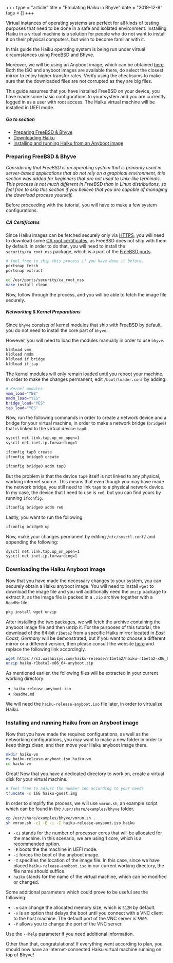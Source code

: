 +++
type = "article"
title = "Emulating Haiku in Bhyve"
date = "2019-12-8"
tags = []
+++

Virtual instances of operating systems are perfect for all kinds of testing purposes that need to be done in a safe and isolated environment. Installing Haiku in a virtual machine is a solution for people who do not want to install it on their physical computers, but wish to become familiar with it.

In this guide the Haiku operating system is being run under virtual circumstances using FreeBSD and Bhyve.

Moreover, we will be using an Anyboot image, which can be obtained [here](/get-haiku). Both the ISO and anyboot images are available there, do select the closest mirror to enjoy higher transfer rates. Verify using the checksums to make sure that the downloaded files are not corrupted as they are big files.

This guide assumes that you have installed FreeBSD on your device, you have made some basic configurations to your system and you are currently logged in as a user with root access. The Haiku virtual machine will be installed in UEFI mode.

##### Go to section

* [Preparing FreeBSD & Bhyve](#part_bhyve)
* [Downloading Haiku](#part_download)
* [Installing and running Haiku from an Anyboot image](#part_iso)

### Preparing FreeBSD & Bhyve <a name="part_bhyve"></a>

*Considering that FreeBSD is an operating system that is primarily used in server-based applications that do not rely on a graphical environment, this section was added for beginners that are not used to Unix-like terminals. This process is not much different in FreeBSD than in Linux distributions, so feel free to skip this section if you believe that you are capable of managing the download process yourself.*

Before proceeding with the tutorial, you will have to make a few system configurations.

##### CA Certificates

Since Haiku images can be fetched securely only via [HTTPS](https://en.wikipedia.org/wiki/HTTPS), you will need to download some [CA root certificates](https://en.wikipedia.org/wiki/Certificate_authority), as FreeBSD does not ship with them by default. In order to do that, you will need to install the `security/ca_root_nss` package, which is a part of the [FreeBSD ports](https://www.freebsd.org/ports/).

```sh
# feel free to skip this process if you have done it before.
portsnap fetch
portsnap extract

cd /usr/ports/security/ca_root_nss
make install clean
```

Now, follow through the process, and you will be able to fetch the image file securely.

##### Networking & Kernel Preparations

Since `bhyve` consists of kernel modules that ship with FreeBSD by default, you do not need to install the core part of `bhyve`.

However, you will need to load the modules manually in order to use `bhyve`.

```sh
kldload vmm
kldload nmdm
kldload if_bridge
kldload if_tap
```

The kernel modules will only remain loaded until you reboot your machine. In order to make the changes permanent, edit `/boot/loader.conf` by adding:

```sh
# Kernel modules
vmm_load="YES"
nmdm_load="YES"
bridge_load="YES"
tap_load="YES"
```

Now, run the following commands in order to create a network device and a bridge for your virtual machine, in order to make a network bridge (`bridge0`) that is linked to the virtual device `tap0`.

```sh
sysctl net.link.tap.up_on_open=1
sysctl net.inet.ip.forwarding=1

ifconfig tap0 create
ifconfig bridge0 create

ifconfig bridge0 addm tap0
```

But the problem is that the device `tap0` itself is not linked to any physical, working internet source. This means that even though you may have made the network bridge, you still need to link `tap0` to a physical network device. In my case, the device that I need to use is `re0`, but you can find yours by running `ifconfig`.

```sh
ifconfig bridge0 addm re0
```

Lastly, you want to run the following:

```sh
ifconfig bridge0 up
```

Now, make your changes permanent by editing `/etc/sysctl.conf/` and appending the following:

```sh
sysctl net.link.tap.up_on_open=1
sysctl net.inet.ip.forwarding=1
```


### Downloading the Haiku Anyboot image <a name="part_download"></a>

Now that you have made the necessary changes to your system, you can securely obtain a Haiku anyboot image. You will need to install `wget` to download the image file and you will additionally need the `unzip` package to extract it, as the image file is packed in a `.zip` archive together with a `ReadMe` file.

```sh
pkg install wget unzip
```

After installing the two packages, we will fetch the archive containing the anyboot image file and then unzip it. For the purposes of this tutorial, the download of the 64-bit `r1beta2` from a specific Haiku mirror located in *East Coast, Germany* will be demonstrated, but if you want to choose a different mirror or a different version, then please consult the website [here](https://www.haiku-os.org/get-haiku/) and replace the following link accordingly.

```sh
wget https://s3.wasabisys.com/haiku-release/r1beta2/haiku-r1beta2-x86_64-anyboot.zip 
unzip haiku-r1beta2-x86_64-anyboot.zip
```

As mentioned earlier, the following files will be extracted in your current working directory:
- `haiku-release-anyboot.iso`
- `ReadMe.md`

We will need the `haiku-release-anyboot.iso` file later, in order to virtualize Haiku.

### Installing and running Haiku from an Anyboot image <a name="part_iso"></a>

Now that you have made the required configurations, as well as the networking configurations, you may want to make a new folder in order to keep things clean, and then move your Haiku anyboot image there.

```sh
mkdir haiku-vm
mv haiku-release-anyboot.iso haiku-vm
cd haiku-vm
```

Great! Now that you have a dedicated directory to work on, create a virtual disk for your virtual machine.

```sh
# feel free to adjust the number 16G according to your needs
truncate -s 16G haiku-guest.img
```

In order to simplify the process, we will use `vmrun.sh`, an example script which can be found in the `/usr/share/examples/bhyve` folder.

```sh
cp /usr/share/examples/bhyve/vmrun.sh .
sh vmrun.sh -c1 -E -i -I haiku-release-anyboot.iso haiku
```

- `-c1` stands for the number of processor cores that will be allocated for the machine. In this scenario, we are using 1 core, which is a recommended option.
- `-E` boots the the machine in UEFI mode.
- `-i` forces the boot of the anyboot image.
- `-I` specifies the location of the image file. In this case, since we have placed `haiku-release-anyboot.iso` in our current working directory, the file name should suffice.
- `haiku` stands for the name of the virtual machine, which can be modified or changed.

Some additional parameters which could prove to be useful are the following:

- `-m` can change the allocated memory size, which is `512M` by default.
- `-v` is an option that delays the boot until you connect with a VNC client to the host machine. The default port of the VNC server is `5900`.
- `-P` allows you to change the port of the VNC server.

Use the `--help` parameter if you need additional information.

Other than that, congratulations! If everything went according to plan, you should now have an internet-connected Haiku virtual machine running on top of Bhyve!
